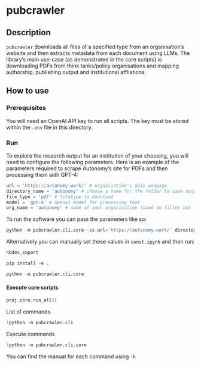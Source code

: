 # pubcrawler

<!-- WARNING: THIS FILE WAS AUTOGENERATED! DO NOT EDIT! -->

## Description

`pubcrawler` downloads all files of a specified type from an
organisation’s website and then extracts metadata from each document
using LLMs. The library’s main use-case (as demonstrated in the core
scripts) is downloading PDFs from think tanks/policy organisations and
mapping authorship, publishing output and institutional affliations.

## How to use

### Prerequisites

You will need an OpenAI API key to run all scripts. The key must be
stored within the `.env` file in this directory.

### Run

To explore the research output for an institution of your choosing, you
will need to configure the following parameters. Here is an example of
the parameters required to scrape Autonomy’s site for PDFs and then
processing them with GPT-4:

``` python
url = 'https://autonomy.work/' # organisation's main webpage
directory_name = 'autonomy' # choose a name for the folder to save output data to
file_type = 'pdf' # filetype to download
model = 'gpt-4' # openai model for processing text
org_name = 'autonomy' # name of your organisation (used to filter out irrelevant results)
```

To run the software you can pass the parameters like so:

``` python
python -m pubcrawler.cli.core -cs url='https://autonomy.work/' directory_name='autonomy' file_type='pdf' model='gpt-4' org_name='autonomy'
```

Alternatively you can manually set these values in `const.ipynb` and
then run:

``` python
nbdev_export
```

``` python
pip install -e .
```

``` python
python -m pubcrawler.cli.core
```

#### Execute core scripts

``` python
proj.core.run_all()
```

List of commands

``` python
!python -m pubcrawler.cli
```

Execute commands

``` python
!python -m pubcrawler.cli.core
```

You can find the manual for each command using `-h`
